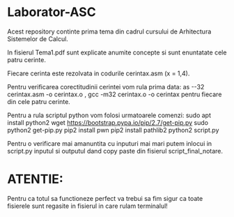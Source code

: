# Laborator-ASC

Acest repository continte prima tema din cadrul cursului de Arhitectura Sistemelor de Calcul.

In fisierul Tema1.pdf sunt explicate anumite concepte si sunt enuntatate cele patru cerinte.

Fiecare cerinta este rezolvata in codurile cerintax.asm (x = 1,4).

Pentru verificarea corectitudinii cerintei vom rula prima data: as --32 cerintax.asm -o cerintax.o , gcc -m32 cerintax.o -o cerintax pentru fiecare din cele patru cerinte.

Pentru a rula scriptul python vom folosi urmatoarele comenzi:
sudo apt install python2
wget https://bootstrap.pypa.io/pip/2.7/get-pip.py
sudo python2 get-pip.py
pip2 install pwn
pip2 install pathlib2
python2 script.py

Pentru o verificare mai amanuntita cu inputuri mai mari putem inlocui in script.py inputul si outputul dand copy paste din fisierul script_final_notare.

# ATENTIE:

Pentru ca totul sa functioneze perfect va trebui sa fim sigur ca toate fisierele sunt regasite in fisierul in care rulam terminalul!
